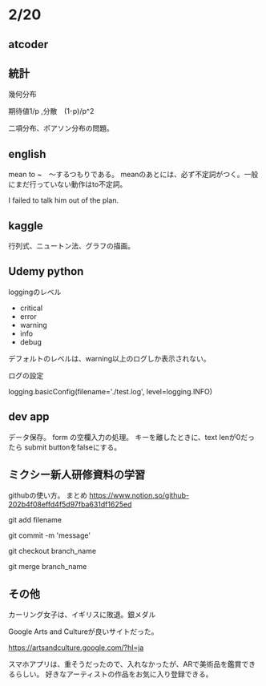 # 2/20

## atcoder

## 統計
幾何分布

期待値1/p ,分散　(1-p)/p^2

二項分布、ポアソン分布の問題。

## english
mean to ~　〜するつもりである。
meanのあとには、必ず不定詞がつく。一般にまだ行っていない動作はto不定詞。

I failed to talk him out of the plan.

## kaggle
行列式、ニュートン法、グラフの描画。

## Udemy python
loggingのレベル

- critical
- error
- warning
- info
- debug

デフォルトのレベルは、warning以上のログしか表示されない。

ログの設定

logging.basicConfig(filename='./test.log', level=logging.INFO)


## dev app
データ保存。
form の空欄入力の処理。
キーを離したときに、text lenが0だったら submit buttonをfalseにする。

## ミクシー新人研修資料の学習
githubの使い方。
まとめ
https://www.notion.so/github-202b4f08effd4f5d97fba631df1625ed

git add filename

git commit -m 'message'

git checkout branch_name

git merge branch_name

## その他

カーリング女子は、イギリスに敗退。銀メダル

Google Arts and Cultureが良いサイトだった。

https://artsandculture.google.com/?hl=ja

スマホアプリは、重そうだったので、入れなかったが、ARで美術品を鑑賞できるらしい。
好きなアーティストの作品をお気に入り登録できる。

